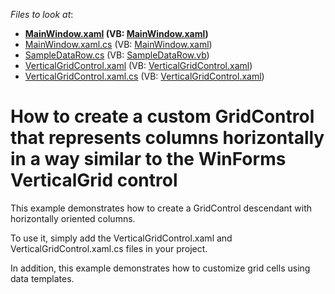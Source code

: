 <!-- default file list -->
*Files to look at*:

* **[MainWindow.xaml](./CS/dxExample/MainWindow.xaml) (VB: [MainWindow.xaml](./VB/dxExample/MainWindow.xaml))**
* [MainWindow.xaml.cs](./CS/dxExample/MainWindow.xaml.cs) (VB: [MainWindow.xaml](./VB/dxExample/MainWindow.xaml))
* [SampleDataRow.cs](./CS/dxExample/SampleDataRow.cs) (VB: [SampleDataRow.vb](./VB/dxExample/SampleDataRow.vb))
* [VerticalGridControl.xaml](./CS/dxExample/VGrid/VerticalGridControl.xaml) (VB: [VerticalGridControl.xaml](./VB/dxExample/VGrid/VerticalGridControl.xaml))
* [VerticalGridControl.xaml.cs](./CS/dxExample/VGrid/VerticalGridControl.xaml.cs) (VB: [VerticalGridControl.xaml](./VB/dxExample/VGrid/VerticalGridControl.xaml))
<!-- default file list end -->
# How to create a custom GridControl that represents columns horizontally in a way similar to the WinForms VerticalGrid control


<p>This example demonstrates how to create a GridControl descendant with horizontally oriented columns.</p><p>To use it, simply add the VerticalGridControl.xaml and VerticalGridControl.xaml.cs files in your project.<br />
</p><p>In addition, this example demonstrates how to customize grid cells using data templates.</p>

<br/>



